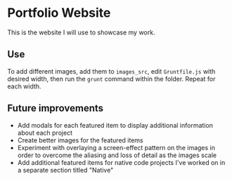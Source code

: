 # Portfolio Website
This is the website I will use to showcase my work.
## Use
To add different images, add them to `images_src`, edit `Gruntfile.js` with desired width, then run the `grunt` command within the folder. Repeat for each width.
## Future improvements
* Add modals for each featured item to display additional information about each project
* Create better images for the featured items
* Experiment with overlaying a screen-effect pattern on the images in order to overcome the aliasing and loss of detail as the images scale
* Add additional featured items for native code projects I've worked on in a separate section titled "Native"